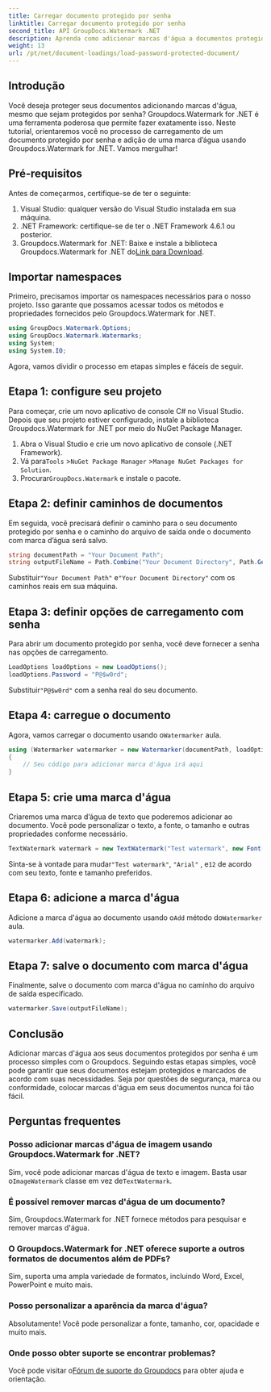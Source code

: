 ```yaml
---
title: Carregar documento protegido por senha
linktitle: Carregar documento protegido por senha
second_title: API GroupDocs.Watermark .NET
description: Aprenda como adicionar marcas d'água a documentos protegidos por senha usando Groupdocs Watermark for .NET com nosso guia passo a passo. Proteja e marque seus arquivos facilmente.
weight: 13
url: /pt/net/document-loadings/load-password-protected-document/
---
```

## Introdução
Você deseja proteger seus documentos adicionando marcas d'água, mesmo que sejam protegidos por senha? Groupdocs.Watermark for .NET é uma ferramenta poderosa que permite fazer exatamente isso. Neste tutorial, orientaremos você no processo de carregamento de um documento protegido por senha e adição de uma marca d’água usando Groupdocs.Watermark for .NET. Vamos mergulhar!
## Pré-requisitos
Antes de começarmos, certifique-se de ter o seguinte:
1. Visual Studio: qualquer versão do Visual Studio instalada em sua máquina.
2. .NET Framework: certifique-se de ter o .NET Framework 4.6.1 ou posterior.
3. Groupdocs.Watermark for .NET: Baixe e instale a biblioteca Groupdocs.Watermark for .NET do[Link para Download](https://releases.groupdocs.com/Watermark/net/).
## Importar namespaces
Primeiro, precisamos importar os namespaces necessários para o nosso projeto. Isso garante que possamos acessar todos os métodos e propriedades fornecidos pelo Groupdocs.Watermark for .NET.
```csharp
using GroupDocs.Watermark.Options;
using GroupDocs.Watermark.Watermarks;
using System;
using System.IO;
```
Agora, vamos dividir o processo em etapas simples e fáceis de seguir.
## Etapa 1: configure seu projeto
Para começar, crie um novo aplicativo de console C# no Visual Studio. Depois que seu projeto estiver configurado, instale a biblioteca Groupdocs.Watermark for .NET por meio do NuGet Package Manager.
1. Abra o Visual Studio e crie um novo aplicativo de console (.NET Framework).
2.  Vá para`Tools` >`NuGet Package Manager` >`Manage NuGet Packages for Solution`.
3.  Procurar`GroupDocs.Watermark` e instale o pacote.
## Etapa 2: definir caminhos de documentos
Em seguida, você precisará definir o caminho para o seu documento protegido por senha e o caminho do arquivo de saída onde o documento com marca d’água será salvo.
```csharp
string documentPath = "Your Document Path";
string outputFileName = Path.Combine("Your Document Directory", Path.GetFileName(documentPath));
```
 Substituir`"Your Document Path"` e`"Your Document Directory"` com os caminhos reais em sua máquina.
## Etapa 3: definir opções de carregamento com senha
Para abrir um documento protegido por senha, você deve fornecer a senha nas opções de carregamento.
```csharp
LoadOptions loadOptions = new LoadOptions();
loadOptions.Password = "P@$w0rd";
```
 Substituir`"P@$w0rd"` com a senha real do seu documento.
## Etapa 4: carregue o documento
 Agora, vamos carregar o documento usando o`Watermarker` aula.
```csharp
using (Watermarker watermarker = new Watermarker(documentPath, loadOptions))
{
    // Seu código para adicionar marca d'água irá aqui
}
```
## Etapa 5: crie uma marca d'água
Criaremos uma marca d’água de texto que poderemos adicionar ao documento. Você pode personalizar o texto, a fonte, o tamanho e outras propriedades conforme necessário.
```csharp
TextWatermark watermark = new TextWatermark("Test watermark", new Font("Arial", 12));
```
 Sinta-se à vontade para mudar`"Test watermark"`, `"Arial"` , e`12` de acordo com seu texto, fonte e tamanho preferidos.
## Etapa 6: adicione a marca d'água
 Adicione a marca d'água ao documento usando o`Add` método do`Watermarker` aula.
```csharp
watermarker.Add(watermark);
```
## Etapa 7: salve o documento com marca d'água
Finalmente, salve o documento com marca d'água no caminho do arquivo de saída especificado.
```csharp
watermarker.Save(outputFileName);
```
## Conclusão
Adicionar marcas d'água aos seus documentos protegidos por senha é um processo simples com o Groupdocs. Seguindo estas etapas simples, você pode garantir que seus documentos estejam protegidos e marcados de acordo com suas necessidades. Seja por questões de segurança, marca ou conformidade, colocar marcas d'água em seus documentos nunca foi tão fácil.
## Perguntas frequentes
### Posso adicionar marcas d'água de imagem usando Groupdocs.Watermark for .NET?
 Sim, você pode adicionar marcas d'água de texto e imagem. Basta usar o`ImageWatermark` classe em vez de`TextWatermark`.
### É possível remover marcas d'água de um documento?
Sim, Groupdocs.Watermark for .NET fornece métodos para pesquisar e remover marcas d'água.
### O Groupdocs.Watermark for .NET oferece suporte a outros formatos de documentos além de PDFs?
Sim, suporta uma ampla variedade de formatos, incluindo Word, Excel, PowerPoint e muito mais.
### Posso personalizar a aparência da marca d'água?
Absolutamente! Você pode personalizar a fonte, tamanho, cor, opacidade e muito mais.
### Onde posso obter suporte se encontrar problemas?
 Você pode visitar o[Fórum de suporte do Groupdocs](https://forum.groupdocs.com/c/watermark/19) para obter ajuda e orientação.